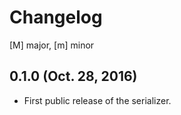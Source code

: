 # Changelog

[M] major, [m] minor

## 0.1.0 (Oct. 28, 2016)

* First public release of the serializer.
